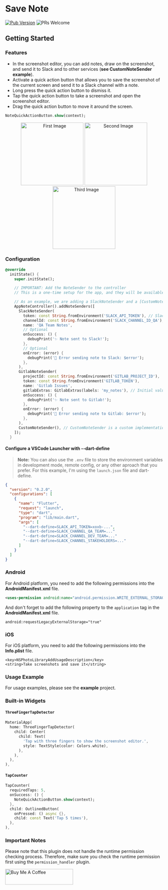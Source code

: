 # Save Note
[![Pub Version](https://img.shields.io/pub/v/save_note?color=%2302569B&label=pub&logo=flutter)](https://pub.dev/packages/save_note) ![PRs Welcome](https://img.shields.io/badge/PRs-welcome-brightgreen.svg)
## Getting Started

### Features
* In the screenshot editor, you can add notes, draw on the screenshot, and send it to Slack and to other services (**see CustomNoteSender example**).
* Activate a quick action button that allows you to save the screenshot of the current screen and send it to a Slack channel with a note.
* Long press the quick action button to dismiss it.
* Tap the quick action button to take a screenshot and open the screenshot editor.
* Drag the quick action button to move it around the screen.

```dart
NoteQuickActionButton.show(context);
```


<p align="center">
  <img src="https://github.com/user-attachments/assets/cc3b93ff-0e64-43e5-8300-909e0669caf2" alt="First Image" width="200"/>
  <img src="https://github.com/user-attachments/assets/25e3a4ed-0fc8-4742-8e01-e959e98cd0d1" alt="Second Image" width="200"/>
  <img src="https://github.com/user-attachments/assets/34195f66-1549-4852-82bb-8a46e816e552" alt="Third Image" width="200"/>
</p>

### Configuration
```dart
@override
  initState() {
    super.initState();

    // IMPORTANT: Add the NoteSender to the controller
    // This is a one-time setup for the app, and they will be available on Screenshot Editor.

    // As an example, we are adding a SlackNoteSender and a [CustomNoteSender] that I created for this example.
    AppNoteController().addNoteSenders([
      SlackNoteSender(
        token: const String.fromEnvironment('SLACK_API_TOKEN'), // Slack API token (xoxb-...) - You can get it from https://api.slack.com/apps
        channelId: const String.fromEnvironment('SLACK_CHANNEL_ID_QA'), // Slack channel ID (public or private)
        name: 'QA Team Notes',
        // Optional
        onSuccess: () {
          debugPrint('✨ Note sent to Slack!');
        },
        // Optional
        onError: (error) {
          debugPrint('🚫 Error sending note to Slack: $error');
        },
      ),
      GitlabNoteSender(
        projectId: const String.fromEnvironment('GITLAB_PROJECT_ID'),
        token: const String.fromEnvironment('GITLAB_TOKEN'),
        name: 'Gitlab Issues',
        gitlabExtras: GitlabExtras(labels: 'my_notes'), // Initial value - Comma separated labels
        onSuccess: () {
          debugPrint('✨ Note sent to Gitlab!');
        },
        onError: (error) {
          debugPrint('🚫 Error sending note to Gitlab: $error');
        },
      ),
      CustomNoteSender(), // CustomNoteSender is a custom implementation of NoteSender that I created for this example (see example project)
    ]);
  }
```

#### Configure a VSCode Launcher with --dart-define
> **Note:** You can also use the `.env` file to store the environment variables in development mode, remote config, or any other aproach that you prefer. For this example, I'm using the `launch.json` file and dart-define.
```json
{
  "version": "0.2.0",
  "configurations": [
    {
      "name": "Flutter",
      "request": "launch",
      "type": "dart",
      "program": "lib/main.dart",
      "args": [
        "--dart-define=SLACK_API_TOKEN=xoxb-...",
        "--dart-define=SLACK_CHANNEL_QA_TEAM=..."
        "--dart-define=SLACK_CHANNEL_DEV_TEAM=..."
        "--dart-define=SLACK_CHANNEL_STAKEHOLDERS=..."
      ]
    }
  ]
}
```


### Android

For Android platform, you need to add the following permissions into the **AndroidManifest.xml** file.

```xml
<uses-permission android:name="android.permission.WRITE_EXTERNAL_STORAGE" />
```

And don't forget to add the following property to the `application` tag in the **AndroidManifest.xml** file.

```
android:requestLegacyExternalStorage="true"
```

### iOS

For iOS platform, you need to add the following permissions into the **Info.plist** file.

```
<key>NSPhotoLibraryAddUsageDescription</key>
<string>Take screenshots and save it</string>
```

### Usage Example

For usage examples, please see the **example** project.

### Built-in Widgets
#### `ThreeFingerTapDetector`
```dart
MaterialApp(
  home: ThreeFingerTapDetector(
    child: Center(
      child: Text(
        'Tap with three fingers to show the screenshot editor.',
        style: TextStyle(color: Colors.white),
      ),
    ),
  ),
),
```

#### `TapCounter`
```dart
TapCounter(
  requiredTaps: 5,
  onSuccess: () {
    NoteQuickActionButton.show(context);
  },
  child: OutlinedButton(
    onPressed: () async {},
    child: const Text('Tap 5 times'),
  ),
),
```

### Important Notes

Please note that this plugin does not handle the runtime permission checking process.
Therefore, make sure you check the runtime permission first using the `permission_handler` plugin.

<a href="https://www.buymeacoffee.com/emanuelbraz" target="_blank"><img src="https://cdn.buymeacoffee.com/buttons/v2/default-yellow.png" alt="Buy Me A Coffee" style="height: 50px !important;width: 217px !important;" ></a>
